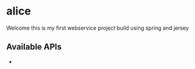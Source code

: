 # alice

Welcome this is my first webservice project build using spring and jersey
## Available APIs

* [View Teacher]: www.facebook.com
